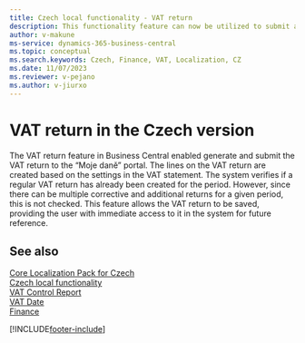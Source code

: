 ```yaml
---
title: Czech local functionality - VAT return
description: This functionality feature can now be utilized to submit a VAT return in compliance with Czech law.
author: v-makune
ms-service: dynamics-365-business-central
ms.topic: conceptual
ms.search.keywords: Czech, Finance, VAT, Localization, CZ
ms.date: 11/07/2023
ms.reviewer: v-pejano
ms.author: v-jiurxo
---
```

# VAT return in the Czech version

The VAT return feature in Business Central enabled generate and submit the VAT return to the “Moje daně” portal. The lines on the VAT return are created based on the settings in the VAT statement. The system verifies if a regular VAT return has already been created for the period. However, since there can be multiple corrective and additional returns for a given period, this is not checked. This feature allows the VAT return to be saved, providing the user with immediate access to it in the system for future reference.

## See also

[Core Localization Pack for Czech](ui-extensions-core-localization-pack-cz.md)  
[Czech local functionality](czech-local-functionality.md)  
[VAT Control Report](vat-control-report.md)  
[VAT Date](how-to-setup-vat-date.md)  
[Finance](../../finance.md)  

[!INCLUDE[footer-include](../../includes/footer-banner.md)]
